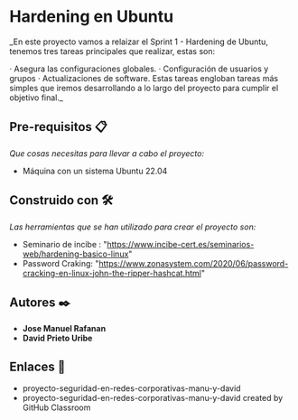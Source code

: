 # Hardening en Ubuntu

_En este proyecto vamos a relaizar el Sprint 1 - Hardening de Ubuntu, tenemos tres tareas principales que realizar, estas son:

· Asegura las configuraciones globales.
· Configuración de usuarios y grupos
· Actualizaciones de software.
Estas tareas engloban tareas más simples que iremos desarrollando a lo largo del proyecto para cumplir el objetivo final._

## Pre-requisitos 📋
_Que cosas necesitas para llevar a cabo el proyecto:_

* Máquina con un sistema Ubuntu 22.04

## Construido con 🛠️

_Las herramientas que se han utilizado para crear el proyecto son:_

* Seminario de incibe : "https://www.incibe-cert.es/seminarios-web/hardening-basico-linux"
* Password Craking: "https://www.zonasystem.com/2020/06/password-cracking-en-linux-john-the-ripper-hashcat.html"

## Autores ✒️

* **Jose Manuel Rafanan** 
* **David Prieto Uribe**

## Enlaces  📖

* proyecto-seguridad-en-redes-corporativas-manu-y-david
* proyecto-seguridad-en-redes-corporativas-manu-y-david created by GitHub Classroom
